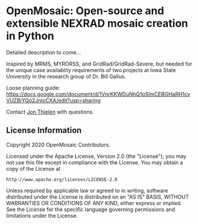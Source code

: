 # OpenMosaic: Open-source and extensible NEXRAD mosaic creation in Python

Detailed description to come...

Inspired by MRMS, MYRORSS, and GridRad/GridRad-Severe, but needed for the unique case availablity requirements of two projects at Iowa State University in the research group of Dr. Bill Gallus.

Loose planning guide: https://docs.google.com/document/d/1VnrKKWDuNhQ1pSlmCEBGHaRH1cvVUZBiYQo2JnloCXA/edit?usp=sharing

Contact [Jon Thielen](https://github.com/jthielen) with questions.

## License Information

Copyright 2020 OpenMosaic Contributors.

Licensed under the Apache License, Version 2.0 (the "License");
you may not use this file except in compliance with the License.
You may obtain a copy of the License at

    http://www.apache.org/licenses/LICENSE-2.0

Unless required by applicable law or agreed to in writing, software
distributed under the License is distributed on an "AS IS" BASIS,
WITHOUT WARRANTIES OR CONDITIONS OF ANY KIND, either express or implied.
See the License for the specific language governing permissions and
limitations under the License.

